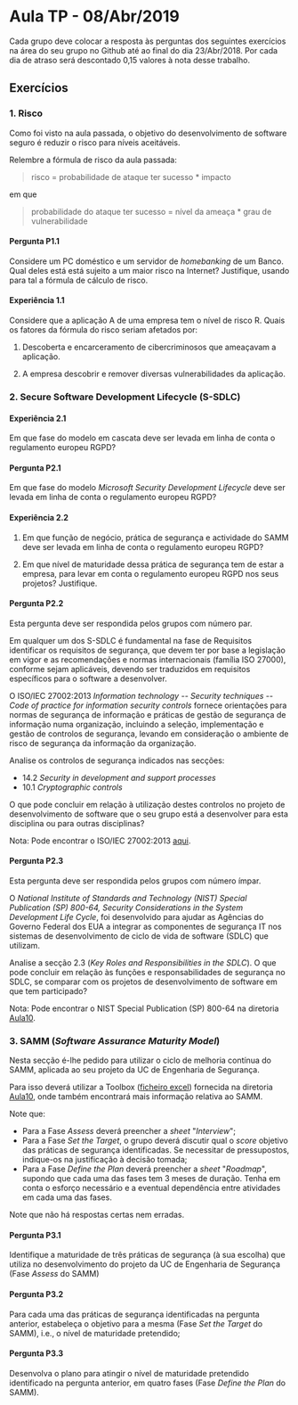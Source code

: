 # Aula TP - 08/Abr/2019

Cada grupo deve colocar a resposta às perguntas dos seguintes exercícios na área do seu grupo no Github até ao final do dia 23/Abr/2018. Por cada dia de atraso será descontado 0,15 valores à nota desse trabalho.

## Exercícios

### 1. Risco

Como foi visto na aula passada, o objetivo do desenvolvimento de software seguro é reduzir o risco para níveis aceitáveis.

Relembre a fórmula de risco da aula passada:


> risco = probabilidade de ataque ter sucesso * impacto

em que

> probabilidade do ataque ter sucesso = nível da ameaça * grau de vulnerabilidade



#### Pergunta P1.1

Considere um PC doméstico e um servidor de _homebanking_ de um Banco. Qual deles está está sujeito a um maior risco na Internet?
Justifique, usando para tal a fórmula de cálculo de risco.


#### Experiência 1.1

Considere que a aplicação A de uma empresa tem o nível de risco R. Quais os fatores da fórmula do risco seriam afetados por:

  1. Descoberta e encarceramento de cibercriminosos que ameaçavam a aplicação.

  2. A empresa descobrir e remover diversas vulnerabilidades da aplicação.


### 2. Secure Software Development Lifecycle (S-SDLC)

#### Experiência 2.1

Em que fase do modelo em cascata deve ser levada em linha de conta o regulamento europeu RGPD?

#### Pergunta P2.1

Em que fase do modelo _Microsoft Security Development Lifecycle_ deve ser levada em linha de conta o regulamento europeu RGPD?

#### Experiência 2.2

1. Em que função de negócio, prática de segurança e actividade do SAMM deve ser levada em linha de conta o regulamento europeu RGPD?

2. Em que nível de maturidade dessa prática de segurança tem de estar a empresa, para levar em conta o regulamento europeu RGPD nos seus projetos? Justifique.

#### Pergunta P2.2

Esta pergunta deve ser respondida pelos grupos com número par.

Em qualquer um dos S-SDLC é fundamental na fase de Requisitos identificar os requisitos de segurança, que devem ter por base a legislação em vigor e as recomendações e normas internacionais (família ISO 27000), conforme sejam aplicáveis, devendo ser traduzidos em requisitos específicos para o software a desenvolver.

O ISO/IEC 27002:2013
_Information technology -- Security techniques -- Code of practice for information security controls_ fornece orientações para normas de segurança de informação e práticas de gestão de segurança de informação numa organização, incluindo a seleção, implementação e gestão de controlos de segurança, levando em consideração o ambiente de risco de segurança da informação da organização.

Analise os controlos de segurança indicados nas secções:

+ 14.2 _Security in development and support processes_
+ 10.1 _Cryptographic controls_

O que pode concluir em relação à utilização destes controlos no projeto de desenvolvimento de software que o seu grupo está a desenvolver para esta disciplina ou para outras disciplinas?

Nota: Pode encontrar o ISO/IEC 27002:2013 [aqui][c7520f71].

  [c7520f71]: http://www.smartassessor.com/Uploaded/1/Documents/ISO-2017-standard.pdf "ISO/IEC 27002:2013"


#### Pergunta P2.3

Esta pergunta deve ser respondida pelos grupos com número ímpar.

O _National Institute of Standards and Technology (NIST) Special Publication (SP) 800-64, Security Considerations in the System Development Life Cycle_, foi desenvolvido para ajudar as Agências do Governo Federal
dos EUA a integrar as componentes de segurança IT nos sistemas de desenvolvimento de ciclo de vida de software (SDLC) que utilizam.

Analise a secção 2.3 (_Key Roles and Responsibilities in the SDLC_). O que pode concluir em relação às funções e responsabilidades de segurança no SDLC, se comparar com os projetos de desenvolvimento de software em que tem participado?

Nota: Pode encontrar o NIST Special Publication (SP) 800-64 na diretoria [Aula10](Aula10/10.nistspecialpublication800-64r2.pdf).


### 3. SAMM (_Software Assurance Maturity Model_)

Nesta secção é-lhe pedido para utilizar o ciclo de melhoria contínua do SAMM, aplicada ao seu projeto da UC de Engenharia de Segurança.

Para isso deverá utilizar a Toolbox ([ficheiro excel](Aula10/SAMM_Assessment_Toolbox_v1.5_FINAL.xlsx)) fornecida na diretoria [Aula10](Aula10), onde também
encontrará mais informação relativa ao SAMM.

Note que:

+ Para a Fase _Assess_ deverá preencher a _sheet_ "_Interview_";
+ Para a Fase _Set the Target_, o grupo deverá discutir qual o  _score_ objetivo das práticas de segurança identificadas. Se necessitar de pressupostos, indique-os na justificação à decisão tomada;
+ Para a Fase _Define the Plan_ deverá preencher a _sheet_ "_Roadmap_", supondo que cada uma das fases tem 3 meses de duração. Tenha em conta o esforço necessário e a eventual dependência entre atividades em cada uma das fases.

Note que não há respostas certas nem erradas.


#### Pergunta P3.1

Identifique a maturidade de três práticas de segurança (à sua escolha) que utiliza no desenvolvimento do projeto da UC de Engenharia de Segurança (Fase _Assess_ do SAMM)

#### Pergunta P3.2

Para cada uma das práticas de segurança identificadas na pergunta anterior, estabeleça o objetivo para a mesma (Fase _Set the Target_ do SAMM), i.e., o nível de maturidade pretendido;

#### Pergunta P3.3

Desenvolva o plano para atingir o nível de maturidade pretendido identificado na pergunta anterior, em quatro fases (Fase _Define the Plan_ do SAMM).
